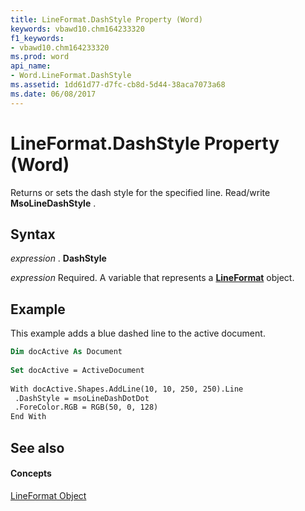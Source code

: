 ```yaml
---
title: LineFormat.DashStyle Property (Word)
keywords: vbawd10.chm164233320
f1_keywords:
- vbawd10.chm164233320
ms.prod: word
api_name:
- Word.LineFormat.DashStyle
ms.assetid: 1dd61d77-d7fc-cb8d-5d44-38aca7073a68
ms.date: 06/08/2017
---
```



# LineFormat.DashStyle Property (Word)

Returns or sets the dash style for the specified line. Read/write  **MsoLineDashStyle** .


## Syntax

 _expression_ . **DashStyle**

 _expression_ Required. A variable that represents a **[LineFormat](Word.LineFormat.md)** object.


## Example

This example adds a blue dashed line to the active document.


```vb
Dim docActive As Document 
 
Set docActive = ActiveDocument 
 
With docActive.Shapes.AddLine(10, 10, 250, 250).Line 
 .DashStyle = msoLineDashDotDot 
 .ForeColor.RGB = RGB(50, 0, 128) 
End With
```


## See also


#### Concepts


[LineFormat Object](Word.LineFormat.md)

